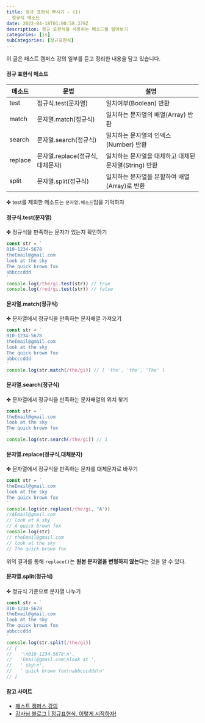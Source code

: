 ```yaml
---
title: 정규 표현식 뿌시기 - (1)
  정규식 메소드
date: 2022-04-18T01:00:58.379Z
description: 정규 표현식을 사용하는 메소드들 알아보기
categories: [js]
subCategories: [정규표현식]
---
```


이 글은 패스트 캠퍼스 강의 일부를 듣고 정리한 내용을 담고 있습니다.

#### 정규 표현식 메소드

| 메소드  | 문법                            | 설명                                                  |
| ------- | ------------------------------- | ----------------------------------------------------- |
| test    | 정규식.test(문자열)             | 일치여부(Boolean) 반환                                |
| match   | 문자열.match(정규식)            | 일치하는 문자열의 배열(Array) 반환                    |
| search  | 문자열.search(정규식)           | 일치하는 문자열의 인덱스(Number) 반환                 |
| replace | 문자열.replace(정규식,대체문자) | 일치하는 문자열을 대체하고 대체된 문자열(String) 반환 |
| split   | 문자열.split(정규식)            | 일치하는 문자열을 분할하여 배열(Array)로 반환         |

✤ test를 제외한 메소드는 `문자열.메소드`임을 기억하자

#### 정규식.test(문자열)

<div class="tab bottom10">✤ 정규식을 만족하는 문자가 있는지 확인하기</div>

```jsx
const str = `
010-1234-5678
theEmail@gmail.com
look at the sky
The quick brown fox
abbcccddd
`
console.log(/the/gi.test(str)) // true
console.log(/red/gi.test(str)) // false
```

#### 문자열.match(정규식)

<div class="tab bottom10">✤ 문자열에서 정규식을 만족하는 문자배열 가져오기</div>

```jsx
const str = `
010-1234-5678
theEmail@gmail.com
look at the sky
The quick brown fox
abbcccddd
`
console.log(str.match(/the/gi)) // [ 'the', 'the', 'The' ]
```

#### 문자열.search(정규식)

<div class="tab bottom10">✤ 문자열에서 정규식을 만족하는 문자배열의 위치 찾기</div>

```jsx
const str = `
theEmail@gmail.com
look at the sky
The quick brown fox
`
console.log(str.search(/the/gi)) // 1
```

#### 문자열.replace(정규식,대체문자)

<div class="tab bottom10">✤ 문자열에서 정규식을 만족하는 문자를 대체문자로 바꾸기</div>

```jsx
const str = `
theEmail@gmail.com
look at the sky
The quick brown fox
`
console.log(str.replace(/the/gi, "A"))
//AEmail@gmail.com
// look at A sky
// A quick brown fox
console.log(str)
// theEmail@gmail.com
// look at the sky
// The quick brown fox
```

위의 결과를 통해 `replace()`는 **원본 문자열을 변형하지 않는다**는 것을 알 수 있다.

#### 문자열.split(정규식)

<div class="tab bottom10">✤ 정규식 기준으로 문자열 나누기</div>

```jsx
const str = `
010-1234-5678
theEmail@gmail.com
look at the sky
The quick brown fox
abbcccddd
`
console.log(str.split(/the/gi))
// [
//   '\n010-1234-5678\n',
//   'Email@gmail.com\nlook at ',
//   ' sky\n',
//   ' quick brown fox\nabbcccddd\n'
// ]
```

#### 참고 사이트

- <a href="https://fastcampus.co.kr/dev_online_frontend" target="_blank">패스트 캠퍼스 강의</a>
- <a href="https://heropy.blog/2018/10/28/regexp/" target="_blank">강사님 블로그 | 정규표현식, 이렇게 시작하자!</a>
